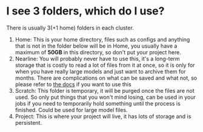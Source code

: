 # I see 3 folders, which do I use?
There is usually 3(+1 home) folders in each cluster.
1. Home: This is your home directory, files such as configs and anything that is not in the folder below will be in Home, you usually have a maximum of **50GB** in this directory, so don't put your project here.
2. Nearline: You will probably never have to use this, it's a long-term storage that is costly to read a lot of files from it at once, so it is only for when you have really large models and just want to archive them for months. There are complications on what can be saved and what not, so please refer to [the docs](https://docs.alliancecan.ca/wiki/Using_nearline_storage) if you want to use this 
3. Scratch: This folder is temporary, it will be purged once the files are not used. So only put things that you won't mind losing, can be used in your jobs if you need to temporarily hold something until the process is finished. Could be used for large model files. 
4. Project: This is where your project will live, it has lots of storage and is persistent.